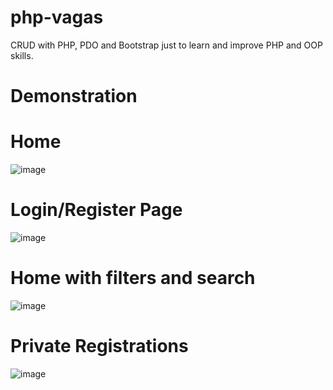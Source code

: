 # php-vagas

CRUD with PHP, PDO and Bootstrap just to learn and improve PHP and OOP skills.

# Demonstration

# Home
![image](https://user-images.githubusercontent.com/59001233/161657370-9fe38150-eef2-4e2a-bb1c-d502814aa4ef.png)

# Login/Register Page
![image](https://user-images.githubusercontent.com/59001233/161657463-54bbc131-4057-4468-8ce3-bf2a1f028440.png)

# Home with filters and search
![image](https://user-images.githubusercontent.com/59001233/161657564-ee71f316-609d-4fde-b59a-e2fc9ba00cc0.png)

# Private Registrations
![image](https://user-images.githubusercontent.com/59001233/161657629-629e3cf4-27ce-4138-86e9-da66f0dc6bbd.png)
